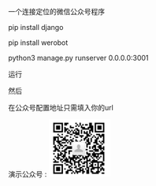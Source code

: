 一个连接定位的微信公众号程序

pip install django 

pip install werobot

python3 manage.py runserver 0.0.0.0:3001

运行

然后

在公众号配置地址只需填入你的url


演示公众号   :   ![Image text](https://raw.githubusercontent.com/1900018250/weidingwei/master/%5DLC(6)W%7B%5D%242K5QKC2H04%7B1T.png)


